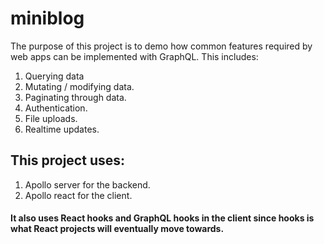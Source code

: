 # miniblog
The purpose of this project is to demo how common features required by web apps can be implemented with GraphQL. This includes:
1. Querying data
2. Mutating / modifying data.
3. Paginating through data.
4. Authentication.
5. File uploads.
6. Realtime updates.


## This project uses:
1. Apollo server for the backend.
2. Apollo react for the client.

#### It also uses React hooks and GraphQL hooks in the client since hooks is what React projects will eventually move towards.

